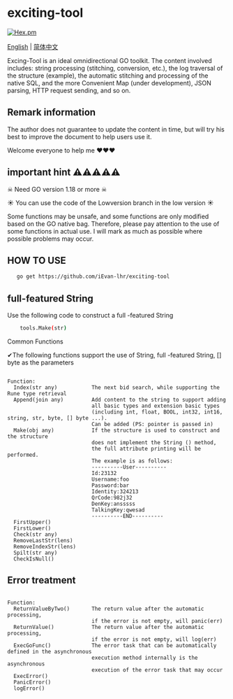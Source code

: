 # exciting-tool

[![Hex.pm](https://img.shields.io/hexpm/l/plug.svg)](https://opensource.org/licenses/Apache-2.0)

[English](./README.md) | [简体中文](./README-CN.md)

Excing-Tool is an ideal omnidirectional GO toolkit. The content involved includes: string processing (stitching, conversion, etc.), the log traversal of the structure (example), the automatic stitching and processing of the native SQL, and the more Convenient Map (under development), JSON parsing, HTTP request sending, and so on.

## Remark information

The author does not guarantee to update the content in time, but will try his best to improve the document to help users use it.

Welcome everyone to help me  :heart::heart::heart:

## important hint ⚠⚠⚠⚠⚠

☠ Need GO version 1.18 or more ☠ 

☀ You can use the code of the Lowversion branch in the low version ☀

Some functions may be unsafe, and some functions are only modified based on the GO native bag. Therefore, please pay attention to the use of some functions in actual use. I will mark as much as possible where possible problems may occur.

## HOW TO USE

```bash
   go get https://github.com/iEvan-lhr/exciting-tool
```    

## full-featured String

Use the following code to construct a full -featured String
   
```bash
    tools.Make(str)
```    
Common Functions

✔The following functions support the use of String, full -featured String, [] byte as the parameters

```plain

Function:
  Index(str any)           The next bid search, while supporting the Rune type retrieval
  Append(join any)         Add content to the string to support adding 
                           all basic types and extension basic types 
                           (including int, float, BOOL, int32, int16, string, str, byte, [] byte ...). 
                           Can be added (PS: pointer is passed in)
  Make(obj any)            If the structure is used to construct and the structure 
                           does not implement the String () method,
                           the full attribute printing will be performed. 
                           The example is as follows:
                           ----------User----------
                           Id:23132
                           Username:foo
                           Password:bar
                           Identity:324213
                           QrCode:982j32
                           DenKey:ansssss
                           TalkingKey:qwesad
                           ----------END----------
  FirstUpper()
  FirstLower()
  Check(str any)
  RemoveLastStr(lens)
  RemoveIndexStr(lens)
  Spilt(str any)
  CheckIsNull()

```

## Error treatment

```plain

Function:
  ReturnValueByTwo()       The return value after the automatic processing, 
                           if the error is not empty, will panic(err)
  ReturnValue()            The return value after the automatic processing, 
                           if the error is not empty, will log(err)
  ExecGoFunc()             The error task that can be automatically defined in the asynchronous 
                           execution method internally is the asynchronous
                           execution of the error task that may occur
  ExecError()
  PanicError()
  logError()

```
